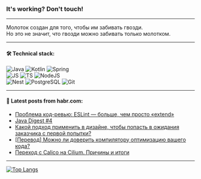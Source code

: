 ### It's working? Don't touch!

---
Молоток создан для того, чтобы им забивать гвозди. <br>
Но это не значит, что гвозди можно забивать только молотком.

---

#### 🛠️ Technical stack:

![Java](https://img.shields.io/badge/Java-informational?logo=Oracle&style=flat&logoColor=white&color=FF4500)
![Kotlin](https://img.shields.io/badge/Kotlin-informational?logo=Kotlin&style=flat&logoColor=white&color=774D97)
![Spring](https://img.shields.io/badge/SpringBoot-informational?logo=SpringBoot&style=flat&logoColor=white&color=6DB33F) <br>
![JS](https://img.shields.io/badge/JS-informational?logo=javaScript&style=flat&logoColor=black&color=F7Df1E)
![TS](https://img.shields.io/badge/TypeScript-informational?logo=typeScript&style=flat&logoColor=black&color=0667A8)
![NodeJS](https://img.shields.io/badge/NodeJS-informational?logo=node.js&style=flat&logoColor=white&color=70A760) <br>
![Nest](https://img.shields.io/badge/NestJS-informational?logo=NestJS&style=flat&logoColor=white&color=E0234E)
![PostgreSQL](https://img.shields.io/badge/PostgreSQL-informational?logo=PostgreSQL&style=flat&logoColor=white&color=DAA520)
![Git](https://img.shields.io/badge/Git-informational?logo=git&style=flat&logoColor=white&color=778899)

___

#### 💬 Latest posts from habr.com:

<!-- BLOG-POST-LIST:START -->
- [Проблема код-ревью: ESLint — больше, чем просто «extend»](https://habr.com/ru/companies/oleg-bunin/articles/735038/?utm_source=habrahabr&utm_medium=rss&utm_campaign=735038)
- [Java Digest #4](https://habr.com/ru/companies/tinkoff/articles/759432/?utm_source=habrahabr&utm_medium=rss&utm_campaign=759432)
- [Какой подход применить в дизайне, чтобы попасть в ожидания заказчика с первой попытки?](https://habr.com/ru/companies/pyrobyte/articles/759438/?utm_source=habrahabr&utm_medium=rss&utm_campaign=759438)
- [[Перевод] Можно ли доверить компилятору оптимизацию вашего кода?](https://habr.com/ru/companies/timeweb/articles/759326/?utm_source=habrahabr&utm_medium=rss&utm_campaign=759326)
- [Переход с Calico на Cilium. Причины и итоги](https://habr.com/ru/companies/dbraincloud/articles/759244/?utm_source=habrahabr&utm_medium=rss&utm_campaign=759244)
<!-- BLOG-POST-LIST:END -->

---
[![Top Langs](https://github-readme-stats-git-master-advtsetting-gmailcom.vercel.app/api/top-langs/?username=zloylis&langs_count=10&hide_title=false&title_color=e6edf3&size_weight=0.5&count_weight=0.5&layout=compact&hide_border=true&theme=dracula)](https://github.com/zloylis)

<!-- ![GitHub stats](https://github-readme-stats-git-master-advtsetting-gmailcom.vercel.app/api?username=zloylis&show_icons=true&hide_border=true&theme=dracula&hide_title=true&include_all_commits=true&count_private=true&hide=contribs&hide_rank=true) -->
